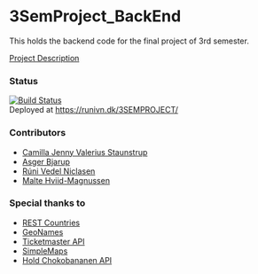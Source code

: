 # 3SemProject_BackEnd
This holds the backend code for the final project of 3rd semester.

[Project Description](https://www.dropbox.com/s/9vqh8uc7eg2b18q/Semester%20projekt%202019%20efter%C3%A5r.pdf?dl=0)

### Status
[![Build Status](https://travis-ci.org/Hold-Krykke/3SemProject_BackEnd.svg?branch=master)](https://travis-ci.org/Hold-Krykke/3SemProject_BackEnd)  
Deployed at https://runivn.dk/3SEMPROJECT/

### Contributors
 * [Camilla Jenny Valerius Staunstrup](https://github.com/Castau)
 * [Asger Bjarup](https://github.com/HrBjarup)
 * [Rúni Vedel Niclasen](https://github.com/Runi-VN) 
 * [Malte Hviid-Magnussen](https://github.com/MalteMagnussen)
 
 
 ### Special thanks to
* [REST Countries](http://restcountries.eu/)
* [GeoNames](http://www.geonames.org/)
* [Ticketmaster API](https://developer.ticketmaster.com/)
* [SimpleMaps](https://simplemaps.com/resources/svg-europe)
* [Hold Chokobananen API](https://ajuhlhansen.dk/WeatherCloud/api/weather)
 
